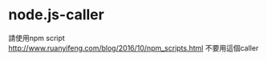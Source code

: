# node.js-caller

請使用npm script
http://www.ruanyifeng.com/blog/2016/10/npm_scripts.html
不要用這個caller
